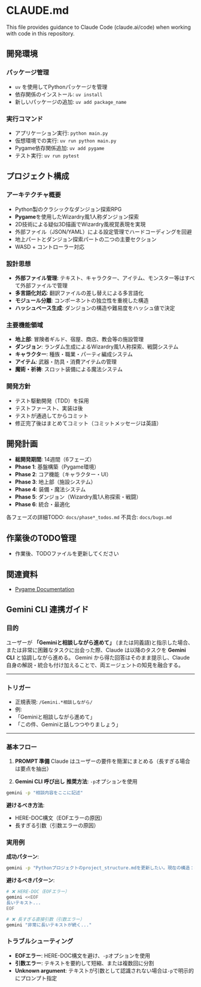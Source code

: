 # CLAUDE.md

This file provides guidance to Claude Code (claude.ai/code) when working with code in this repository.

## 開発環境

### パッケージ管理
- `uv` を使用してPythonパッケージを管理
- 依存関係のインストール: `uv install`
- 新しいパッケージの追加: `uv add package_name`

### 実行コマンド
- アプリケーション実行: `python main.py`
- 仮想環境での実行: `uv run python main.py`
- Pygame依存関係追加: `uv add pygame`
- テスト実行: `uv run pytest`

## プロジェクト構成

### アーキテクチャ概要
- Python製のクラシックなダンジョン探索RPG
- **Pygame**を使用したWizardry風1人称ダンジョン探索
- 2D技術による疑似3D描画でWizardry風視覚表現を実現
- 外部ファイル（JSON/YAML）による設定管理でハードコーディングを回避
- 地上パートとダンジョン探索パートの二つの主要セクション
- WASD + コントローラー対応

### 設計思想
- **外部ファイル管理**: テキスト、キャラクター、アイテム、モンスター等はすべて外部ファイルで管理
- **多言語化対応**: 翻訳ファイルの差し替えによる多言語化
- **モジュール分離**: コンポーネントの独立性を重視した構造
- **ハッシュベース生成**: ダンジョンの構造や難易度をハッシュ値で決定

### 主要機能領域
- **地上部**: 冒険者ギルド、宿屋、商店、教会等の施設管理
- **ダンジョン**: ランダム生成によるWizardry風1人称探索、戦闘システム
- **キャラクター**: 種族・職業・パーティ編成システム
- **アイテム**: 武器・防具・消費アイテムの管理
- **魔術・祈祷**: スロット装備による魔法システム

### 開発方針
- テスト駆動開発（TDD）を採用
- テストファースト、実装は後
- テストが通過してからコミット
- 修正完了後はまとめてコミット（コミットメッセージは英語）

## 開発計画
- **総開発期間**: 14週間（6フェーズ）
- **Phase 1**: 基盤構築（Pygame環境）
- **Phase 2**: コア機能（キャラクター・UI）
- **Phase 3**: 地上部（施設システム）
- **Phase 4**: 装備・魔法システム
- **Phase 5**: ダンジョン（Wizardry風1人称探索・戦闘）
- **Phase 6**: 統合・最適化

各フェーズの詳細TODO: `docs/phase*_todos.md`
不具合: `docs/bugs.md`

## 作業後のTODO管理
- 作業後、TODOファイルを更新してください

## 関連資料
- [Pygame Documentation](https://www.pygame.org/docs/)

## Gemini CLI 連携ガイド

### 目的
ユーザーが **「Geminiと相談しながら進めて」** (または同義語)と指示した場合、または非常に困難なタスクに出会った際、Claude は以降のタスクを **Gemini CLI** と協調しながら進める。
Gemini から得た回答はそのまま提示し、Claude 自身の解説・統合も付け加えることで、両エージェントの知見を融合する。

---

### トリガー
- 正規表現: `/Gemini.*相談しながら/`
- 例:
- 「Geminiと相談しながら進めて」
- 「この件、Geminiと話しつつやりましょう」

---

### 基本フロー
1. **PROMPT 準備**
Claude はユーザーの要件を簡潔にまとめる（長すぎる場合は要点を抽出）

2. **Gemini CLI 呼び出し**
**推奨方法**: `-p`オプションを使用
```bash
gemini -p "相談内容をここに記述"
```

**避けるべき方法**: 
- HERE-DOC構文（EOFエラーの原因）
- 長すぎる引数（引数エラーの原因）

### 実用例

**成功パターン**:
```bash
gemini -p "Pythonプロジェクトのproject_structure.mdを更新したい。現在の構造：config/（設定）、src/（ソース）、tests/（テスト）。Pygame使用、TDD開発。更新案を提案してください。"
```

**避けるべきパターン**:
```bash
# ❌ HERE-DOC（EOFエラー）
gemini <<EOF
長いテキスト...
EOF

# ❌ 長すぎる直接引数（引数エラー）
gemini "非常に長いテキストが続く..."
```

### トラブルシューティング
- **EOFエラー**: HERE-DOC構文を避け、`-p`オプションを使用
- **引数エラー**: テキストを要約して短縮、または複数回に分割
- **Unknown argument**: テキストが引数として認識されない場合は`-p`で明示的にプロンプト指定
